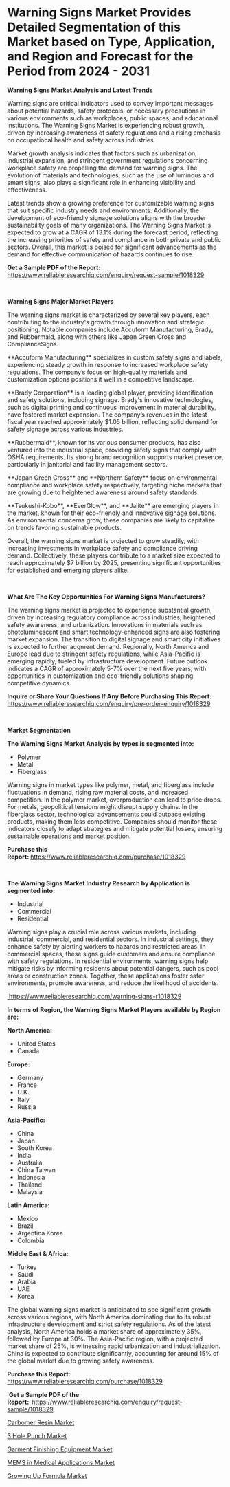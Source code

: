 <p><h1>Warning Signs Market Provides Detailed Segmentation of this Market based on Type, Application, and Region and Forecast for the Period from 2024 - 2031</h1></p><p><strong>Warning Signs Market Analysis and Latest Trends</strong></p>
<p><p>Warning signs are critical indicators used to convey important messages about potential hazards, safety protocols, or necessary precautions in various environments such as workplaces, public spaces, and educational institutions. The Warning Signs Market is experiencing robust growth, driven by increasing awareness of safety regulations and a rising emphasis on occupational health and safety across industries.</p><p>Market growth analysis indicates that factors such as urbanization, industrial expansion, and stringent government regulations concerning workplace safety are propelling the demand for warning signs. The evolution of materials and technologies, such as the use of luminous and smart signs, also plays a significant role in enhancing visibility and effectiveness.</p><p>Latest trends show a growing preference for customizable warning signs that suit specific industry needs and environments. Additionally, the development of eco-friendly signage solutions aligns with the broader sustainability goals of many organizations. The Warning Signs Market is expected to grow at a CAGR of 13.1% during the forecast period, reflecting the increasing priorities of safety and compliance in both private and public sectors. Overall, this market is poised for significant advancements as the demand for effective communication of hazards continues to rise.</p></p>
<p><strong>Get a Sample PDF of the Report:&nbsp;</strong> <a href="https://www.reliableresearchiq.com/enquiry/request-sample/1018329">https://www.reliableresearchiq.com/enquiry/request-sample/1018329</a></p>
<p>&nbsp;</p>
<p><strong>Warning Signs Major Market Players</strong></p>
<p><p>The warning signs market is characterized by several key players, each contributing to the industry's growth through innovation and strategic positioning. Notable companies include Accuform Manufacturing, Brady, and Rubbermaid, along with others like Japan Green Cross and ComplianceSigns.</p><p>**Accuform Manufacturing** specializes in custom safety signs and labels, experiencing steady growth in response to increased workplace safety regulations. The company’s focus on high-quality materials and customization options positions it well in a competitive landscape. </p><p>**Brady Corporation** is a leading global player, providing identification and safety solutions, including signage. Brady's innovative technologies, such as digital printing and continuous improvement in material durability, have fostered market expansion. The company’s revenues in the latest fiscal year reached approximately $1.05 billion, reflecting solid demand for safety signage across various industries.</p><p>**Rubbermaid**, known for its various consumer products, has also ventured into the industrial space, providing safety signs that comply with OSHA requirements. Its strong brand recognition supports market presence, particularly in janitorial and facility management sectors.</p><p>**Japan Green Cross** and **Northern Safety** focus on environmental compliance and workplace safety respectively, targeting niche markets that are growing due to heightened awareness around safety standards. </p><p>**Tsukushi-Kobo**, **EverGlow**, and **Jalite** are emerging players in the market, known for their eco-friendly and innovative signage solutions. As environmental concerns grow, these companies are likely to capitalize on trends favoring sustainable products.</p><p>Overall, the warning signs market is projected to grow steadily, with increasing investments in workplace safety and compliance driving demand. Collectively, these players contribute to a market size expected to reach approximately $7 billion by 2025, presenting significant opportunities for established and emerging players alike.</p></p>
<p>&nbsp;</p>
<p><strong>What Are The Key Opportunities For Warning Signs Manufacturers?</strong></p>
<p><p>The warning signs market is projected to experience substantial growth, driven by increasing regulatory compliance across industries, heightened safety awareness, and urbanization. Innovations in materials such as photoluminescent and smart technology-enhanced signs are also fostering market expansion. The transition to digital signage and smart city initiatives is expected to further augment demand. Regionally, North America and Europe lead due to stringent safety regulations, while Asia-Pacific is emerging rapidly, fueled by infrastructure development. Future outlook indicates a CAGR of approximately 5-7% over the next five years, with opportunities in customization and eco-friendly solutions shaping competitive dynamics.</p></p>
<p><strong>Inquire or Share Your Questions If Any Before Purchasing This Report:</strong> <a href="https://www.reliableresearchiq.com/enquiry/pre-order-enquiry/1018329">https://www.reliableresearchiq.com/enquiry/pre-order-enquiry/1018329</a></p>
<p>&nbsp;</p>
<p><strong>Market Segmentation</strong></p>
<p><strong>The Warning Signs Market Analysis by types is segmented into:</strong></p>
<p><ul><li>Polymer</li><li>Metal</li><li>Fiberglass</li></ul></p>
<p><p>Warning signs in market types like polymer, metal, and fiberglass include fluctuations in demand, rising raw material costs, and increased competition. In the polymer market, overproduction can lead to price drops. For metals, geopolitical tensions might disrupt supply chains. In the fiberglass sector, technological advancements could outpace existing products, making them less competitive. Companies should monitor these indicators closely to adapt strategies and mitigate potential losses, ensuring sustainable operations and market position.</p></p>
<p><strong>Purchase this Report:&nbsp;</strong><a href="https://www.reliableresearchiq.com/purchase/1018329">https://www.reliableresearchiq.com/purchase/1018329</a></p>
<p>&nbsp;</p>
<p><strong>The Warning Signs Market Industry Research by Application is segmented into:</strong></p>
<p><ul><li>Industrial</li><li>Commercial</li><li>Residential</li></ul></p>
<p><p>Warning signs play a crucial role across various markets, including industrial, commercial, and residential sectors. In industrial settings, they enhance safety by alerting workers to hazards and restricted areas. In commercial spaces, these signs guide customers and ensure compliance with safety regulations. In residential environments, warning signs help mitigate risks by informing residents about potential dangers, such as pool areas or construction zones. Together, these applications foster safer environments, promote awareness, and reduce the likelihood of accidents.</p></p>
<p><a href="https://www.reliableresearchiq.com/warning-signs-r1018329">&nbsp;https://www.reliableresearchiq.com/warning-signs-r1018329</a></p>
<p><strong>In terms of Region, the Warning Signs Market Players available by Region are:</strong></p>
<p>
    <p> <strong> North America: </strong>
        <ul>
            <li>United States</li>
            <li>Canada</li>
        </ul>
        </p> 
    <p> <strong> Europe: </strong>
        <ul>
            <li>Germany</li>
            <li>France</li>
            <li>U.K.</li>
            <li>Italy</li>
            <li>Russia</li>
        </ul>
        </p> 
    <p> <strong> Asia-Pacific: </strong>
        <ul>
            <li>China</li>
            <li>Japan</li>
            <li>South Korea</li>
            <li>India</li>
            <li>Australia</li>
            <li>China Taiwan</li>
            <li>Indonesia</li>
            <li>Thailand</li>
            <li>Malaysia</li>
        </ul>
        </p> 
    <p> <strong> Latin America: </strong>
        <ul>
            <li>Mexico</li>
            <li>Brazil</li>
            <li>Argentina Korea</li>
            <li>Colombia</li>
        </ul>
        </p> 
    <p> <strong> Middle East & Africa: </strong>
        <ul>
            <li>Turkey</li>
            <li>Saudi</li>
            <li>Arabia</li>
            <li>UAE</li>
            <li>Korea</li>
        </ul>
    </p>
    </p>
<p><p>The global warning signs market is anticipated to see significant growth across various regions, with North America dominating due to its robust infrastructure development and strict safety regulations. As of the latest analysis, North America holds a market share of approximately 35%, followed by Europe at 30%. The Asia-Pacific region, with a projected market share of 25%, is witnessing rapid urbanization and industrialization. China is expected to contribute significantly, accounting for around 15% of the global market due to growing safety awareness.</p></p>
<p><strong>Purchase this Report: </strong><a href="https://www.reliableresearchiq.com/purchase/1018329">https://www.reliableresearchiq.com/purchase/1018329</a></p>
<p>&nbsp;<strong>Get a Sample PDF of the Report:&nbsp;&nbsp;</strong><a href="https://www.reliableresearchiq.com/enquiry/request-sample/1018329">https://www.reliableresearchiq.com/enquiry/request-sample/1018329</a></p>
<p><strong></strong></p>
<p><p><a href="https://issuu.com/reportprime-2/docs/carbomer-resin-market-size-2030.ppt_8ee6406a98047b">Carbomer Resin Market</a></p><p><a href="https://medium.com/@fmetapro/the-3-hole-punch-market-is-experiencing-higher-than-anticipated-demand-compared-to-pre-pandemic-ea8e6a84779b">3 Hole Punch Market</a></p><p><a href="https://medium.com/@kaitlynkristyfj13/this-garment-finishing-equipment-market-research-report-evaluates-the-key-market-trends-drivers-c2941be23f1b">Garment Finishing Equipment Market</a></p><p><a href="https://github.com/RogerBennett414/Market-Research-Report-List-1/blob/main/mems-in-medical-applications-market.md">MEMS in Medical Applications Market</a></p><p><a href="https://www.linkedin.com/pulse/global-growing-up-formula-market-projected-grow-cagr-94-forcasted-vq4oc?trackingId=gOaSnEBpQd%2B5WJWXB55Rrw%3D%3D">Growing Up Formula Market</a></p></p>